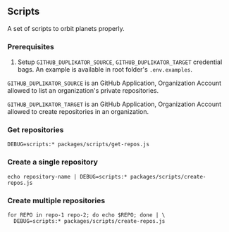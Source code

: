 Scripts
-------

A set of scripts to orbit planets properly.

### Prerequisites

1.  Setup `GITHUB_DUPLIKATOR_SOURCE`, `GITHUB_DUPLIKATOR_TARGET` credential  
    bags. An example is available in root folder's `.env.examples`.

`GITHUB_DUPLIKATOR_SOURCE` is an GitHub Application, Organization Account
allowed to list an organization's private repositories.

`GITHUB_DUPLIKATOR_TARGET` is an GitHub Application, Organization Account
allowed to create repositories in an organization.

### Get repositories

    DEBUG=scripts:* packages/scripts/get-repos.js

### Create a single repository

    echo repository-name | DEBUG=scripts:* packages/scripts/create-repos.js

### Create multiple repositories

    for REPO in repo-1 repo-2; do echo $REPO; done | \
      DEBUG=scripts:* packages/scripts/create-repos.js
